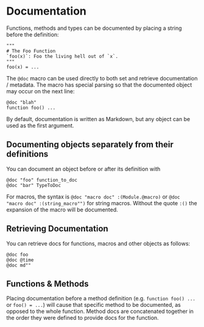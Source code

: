 # Documentation

Functions, methods and types can be documented by placing a string before the definition:

```
"""
# The Foo Function
`foo(x)`: Foo the living hell out of `x`.
"""
foo(x) = ...
```

The `@doc` macro can be used directly to both set and retrieve documentation / metadata. The macro has special parsing so that the documented object may occur on the next line:

```
@doc "blah"
function foo() ...
```

By default, documentation is written as Markdown, but any object can be used as the first argument.

## Documenting objects separately from their definitions

You can document an object before or after its definition with

```
@doc "foo" function_to_doc
@doc "bar" TypeToDoc
```

For macros, the syntax is `@doc "macro doc" :(Module.@macro)` or `@doc "macro doc" :(string_macro"")` for string macros. Without the quote `:()` the expansion of the macro will be documented.

## Retrieving Documentation

You can retrieve docs for functions, macros and other objects as follows:

```
@doc foo
@doc @time
@doc md""
```

## Functions & Methods

Placing documentation before a method definition (e.g. `function foo() ...` or `foo() = ...`) will cause that specific method to be documented, as opposed to the whole function. Method docs are concatenated together in the order they were defined to provide docs for the function.
